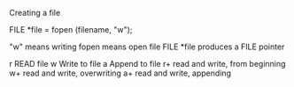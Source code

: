 Creating a file

FILE *file = fopen (filename, "w");

"w" means writing
fopen means open file
FILE *file produces a FILE pointer

r READ file
w Write to file
a Append to file
r+ read and write, from beginning
w+ read and write, overwriting
a+ read and write, appending